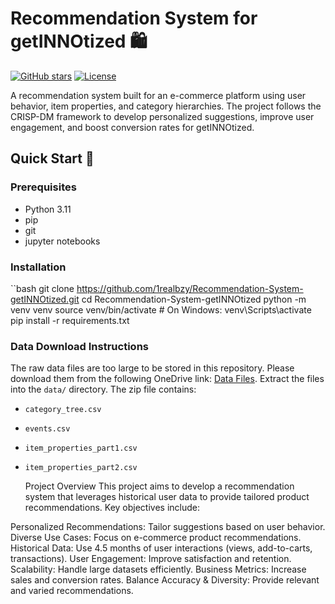
# Recommendation System for getINNOtized 🛍️

[![GitHub stars](https://img.shields.io/github/stars/1realbzy/Recommendation-System-getINNOtized?style=social)](https://github.com/1realbzy/Recommendation-System-getINNOtized)
[![License](https://img.shields.io/badge/License-MIT-blue.svg)](LICENSE)

A recommendation system built for an e-commerce platform using user behavior, item properties, and category hierarchies. The project follows the CRISP-DM framework to develop personalized suggestions, improve user engagement, and boost conversion rates for getINNOtized.

## Quick Start 🚀

### Prerequisites
- Python 3.11
- pip
- git
- jupyter notebooks

### Installation
``bash
git clone https://github.com/1realbzy/Recommendation-System-getINNOtized.git
cd Recommendation-System-getINNOtized
python -m venv venv
source venv/bin/activate  # On Windows: venv\Scripts\activate
pip install -r requirements.txt


### Data Download Instructions
The raw data files are too large to be stored in this repository. Please download them from the following OneDrive link: [Data Files](https://imperialgeneralcom-my.sharepoint.com/:u:/g/personal/hbempong_imperialgeneral_com/ESNnuUUceTNBt-VMLTrkhW0BkKflTTZ-hcABLSDztQylnQ?e=Rwfool). Extract the files into the `data/` directory. The zip file contains:
- `category_tree.csv`
- `events.csv`
- `item_properties_part1.csv`
- `item_properties_part2.csv`

  Project Overview
This project aims to develop a recommendation system that leverages historical user data to provide tailored product recommendations. Key objectives include:

Personalized Recommendations: Tailor suggestions based on user behavior.
Diverse Use Cases: Focus on e-commerce product recommendations.
Historical Data: Use 4.5 months of user interactions (views, add-to-carts, transactions).
User Engagement: Improve satisfaction and retention.
Scalability: Handle large datasets efficiently.
Business Metrics: Increase sales and conversion rates.
Balance Accuracy & Diversity: Provide relevant and varied recommendations.

